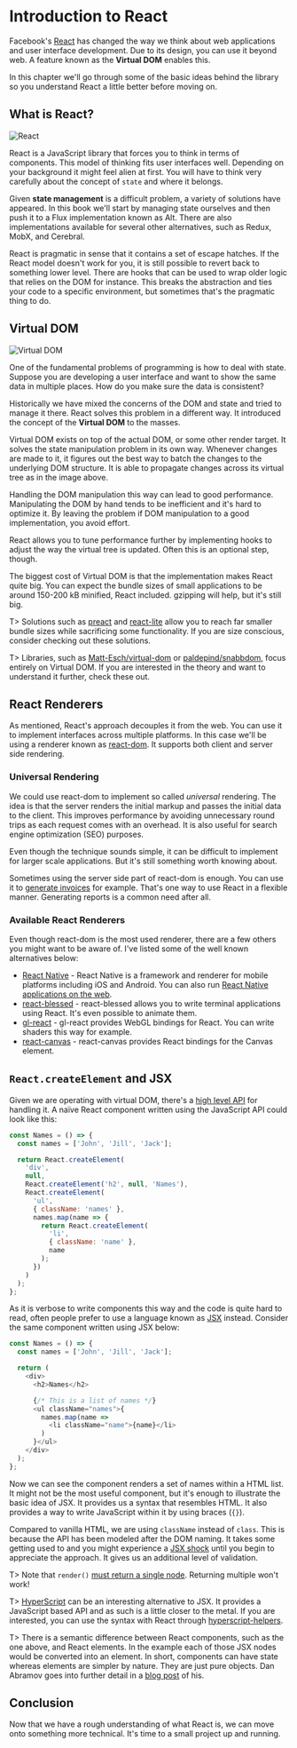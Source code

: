 # Introduction to React

Facebook's [React](https://facebook.github.io/react/) has changed the way we think about web applications and user interface development. Due to its design, you can use it beyond web. A feature known as the **Virtual DOM** enables this.

In this chapter we'll go through some of the basic ideas behind the library so you understand React a little better before moving on.

## What is React?

![React](images/react_header.png)

React is a JavaScript library that forces you to think in terms of components. This model of thinking fits user interfaces well. Depending on your background it might feel alien at first. You will have to think very carefully about the concept of `state` and where it belongs.

Given **state management** is a difficult problem, a variety of solutions have appeared. In this book we'll start by managing state ourselves and then push it to a Flux implementation known as Alt. There are also implementations available for several other alternatives, such as Redux, MobX, and Cerebral.

React is pragmatic in sense that it contains a set of escape hatches. If the React model doesn't work for you, it is still possible to revert back to something lower level. There are hooks that can be used to wrap older logic that relies on the DOM for instance. This breaks the abstraction and ties your code to a specific environment, but sometimes that's the pragmatic thing to do.

## Virtual DOM

![Virtual DOM](images/vdom.png)

One of the fundamental problems of programming is how to deal with state. Suppose you are developing a user interface and want to show the same data in multiple places. How do you make sure the data is consistent?

Historically we have mixed the concerns of the DOM and state and tried to manage it there. React solves this problem in a different way. It introduced the concept of the **Virtual DOM** to the masses.

Virtual DOM exists on top of the actual DOM, or some other render target. It solves the state manipulation problem in its own way. Whenever changes are made to it, it figures out the best way to batch the changes to the underlying DOM structure. It is able to propagate changes across its virtual tree as in the image above.

Handling the DOM manipulation this way can lead to good performance. Manipulating the DOM by hand tends to be inefficient and it's hard to optimize it. By leaving the problem if DOM manipulation to a good implementation, you avoid effort.

React allows you to tune performance further by implementing hooks to adjust the way the virtual tree is updated. Often this is an optional step, though.

The biggest cost of Virtual DOM is that the implementation makes React quite big. You can expect the bundle sizes of small applications to be around 150-200 kB minified, React included. gzipping will help, but it's still big.

T> Solutions such as [preact](https://developit.github.io/preact/) and [react-lite](https://github.com/Lucifier129/react-lite) allow you to reach far smaller bundle sizes while sacrificing some functionality. If you are size conscious, consider checking out these solutions.

T> Libraries, such as [Matt-Esch/virtual-dom](https://github.com/Matt-Esch/virtual-dom) or [paldepind/snabbdom](https://github.com/paldepind/snabbdom), focus entirely on Virtual DOM. If you are interested in the theory and want to understand it further, check these out.

## React Renderers

As mentioned, React's approach decouples it from the web. You can use it to implement interfaces across multiple platforms. In this case we'll be using a renderer known as [react-dom](https://www.npmjs.com/package/react-dom). It supports both client and server side rendering.

### Universal Rendering

We could use react-dom to implement so called *universal* rendering. The idea is that the server renders the initial markup and passes the initial data to the client. This improves performance by avoiding unnecessary round trips as each request comes with an overhead. It is also useful for search engine optimization (SEO) purposes.

Even though the technique sounds simple, it can be difficult to implement for larger scale applications. But it's still something worth knowing about.

Sometimes using the server side part of react-dom is enough. You can use it to [generate invoices](https://github.com/bebraw/generate-invoice) for example. That's one way to use React in a flexible manner. Generating reports is a common need after all.

### Available React Renderers

Even though react-dom is the most used renderer, there are a few others you might want to be aware of. I've listed some of the well known alternatives below:

* [React Native](https://facebook.github.io/react-native/) - React Native is a framework and renderer for mobile platforms including iOS and Android. You can also run [React Native applications on the web](https://github.com/necolas/react-native-web).
* [react-blessed](https://github.com/Yomguithereal/react-blessed) - react-blessed allows you to write terminal applications using React. It's even possible to animate them.
* [gl-react](https://projectseptemberinc.gitbooks.io/gl-react/content/) - gl-react provides WebGL bindings for React. You can write shaders this way for example.
* [react-canvas](https://github.com/Flipboard/react-canvas) - react-canvas provides React bindings for the Canvas element.

## `React.createElement` and JSX

Given we are operating with virtual DOM, there's a [high level API](https://facebook.github.io/react/docs/top-level-api.html) for handling it. A naïve React component written using the JavaScript API could look like this:

```javascript
const Names = () => {
  const names = ['John', 'Jill', 'Jack'];

  return React.createElement(
    'div',
    null,
    React.createElement('h2', null, 'Names'),
    React.createElement(
      'ul',
      { className: 'names' },
      names.map(name => {
        return React.createElement(
          'li',
          { className: 'name' },
          name
        );
      })
    )
  );
};
```

As it is verbose to write components this way and the code is quite hard to read, often people prefer to use a language known as [JSX](https://facebook.github.io/jsx/) instead. Consider the same component written using JSX below:

```javascript
const Names = () => {
  const names = ['John', 'Jill', 'Jack'];

  return (
    <div>
      <h2>Names</h2>

      {/* This is a list of names */}
      <ul className="names">{
        names.map(name =>
          <li className="name">{name}</li>
        )
      }</ul>
    </div>
  );
};
```

Now we can see the component renders a set of names within a HTML list. It might not be the most useful component, but it's enough to illustrate the basic idea of JSX. It provides us a syntax that resembles HTML. It also provides a way to write JavaScript within it by using braces (`{}`).

Compared to vanilla HTML, we are using `className` instead of `class`. This is because the API has been modeled after the DOM naming. It takes some getting used to and you might experience a [JSX shock](https://medium.com/@housecor/react-s-jsx-the-other-side-of-the-coin-2ace7ab62b98) until you begin to appreciate the approach. It gives us an additional level of validation.

T> Note that `render()` [must return a single node](https://facebook.github.io/react/tips/maximum-number-of-jsx-root-nodes.html). Returning multiple won't work!

T> [HyperScript](https://github.com/dominictarr/hyperscript) can be an interesting alternative to JSX. It provides a JavaScript based API and as such is a little closer to the metal. If you are interested, you can use the syntax with React through [hyperscript-helpers](https://www.npmjs.com/package/hyperscript-helpers).

T> There is a semantic difference between React components, such as the one above, and React elements. In the example each of those JSX nodes would be converted into an element. In short, components can have state whereas elements are simpler by nature. They are just pure objects. Dan Abramov goes into further detail in a [blog post](https://facebook.github.io/react/blog/2015/12/18/react-components-elements-and-instances.html) of his.

## Conclusion

Now that we have a rough understanding of what React is, we can move onto something more technical. It's time to a small project up and running.
